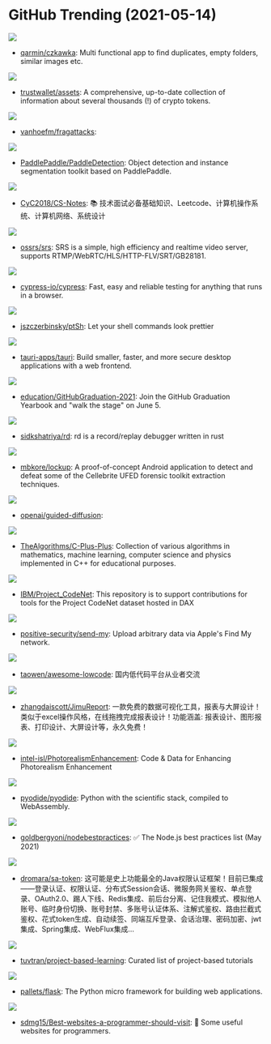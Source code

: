 # GitHub Trending (2021-05-14)

![](https://img.shields.io/badge/Rust-New%20376-green?style=flat-square&logo=appveyor)
- [qarmin/czkawka](https://github.com/qarmin/czkawka): Multi functional app to find duplicates, empty folders, similar images etc.

![](https://img.shields.io/badge/TypeScript-New%2085-green?style=flat-square&logo=appveyor)
- [trustwallet/assets](https://github.com/trustwallet/assets): A comprehensive, up-to-date collection of information about several thousands (!) of crypto tokens.

![](https://img.shields.io/badge/C-New%20171-green?style=flat-square&logo=appveyor)
- [vanhoefm/fragattacks](https://github.com/vanhoefm/fragattacks): 

![](https://img.shields.io/badge/Python-New%20208-green?style=flat-square&logo=appveyor)
- [PaddlePaddle/PaddleDetection](https://github.com/PaddlePaddle/PaddleDetection): Object detection and instance segmentation toolkit based on PaddlePaddle.

![](https://img.shields.io/badge/Java-New%20165-green?style=flat-square&logo=appveyor)
- [CyC2018/CS-Notes](https://github.com/CyC2018/CS-Notes): 📚 技术面试必备基础知识、Leetcode、计算机操作系统、计算机网络、系统设计

![](https://img.shields.io/badge/C%2B%2B-New%20179-green?style=flat-square&logo=appveyor)
- [ossrs/srs](https://github.com/ossrs/srs): SRS is a simple, high efficiency and realtime video server, supports RTMP/WebRTC/HLS/HTTP-FLV/SRT/GB28181.

![](https://img.shields.io/badge/JavaScript-New%2063-green?style=flat-square&logo=appveyor)
- [cypress-io/cypress](https://github.com/cypress-io/cypress): Fast, easy and reliable testing for anything that runs in a browser.

![](https://img.shields.io/badge/Shell-New%2026-green?style=flat-square&logo=appveyor)
- [jszczerbinsky/ptSh](https://github.com/jszczerbinsky/ptSh): Let your shell commands look prettier

![](https://img.shields.io/badge/Rust-New%2051-green?style=flat-square&logo=appveyor)
- [tauri-apps/tauri](https://github.com/tauri-apps/tauri): Build smaller, faster, and more secure desktop applications with a web frontend.

![](https://img.shields.io/badge/JavaScript-New%20159-green?style=flat-square&logo=appveyor)
- [education/GitHubGraduation-2021](https://github.com/education/GitHubGraduation-2021): Join the GitHub Graduation Yearbook and "walk the stage" on June 5.

![](https://img.shields.io/badge/Rust-New%2073-green?style=flat-square&logo=appveyor)
- [sidkshatriya/rd](https://github.com/sidkshatriya/rd): rd is a record/replay debugger written in rust

![](https://img.shields.io/badge/Java-New%2038-green?style=flat-square&logo=appveyor)
- [mbkore/lockup](https://github.com/mbkore/lockup): A proof-of-concept Android application to detect and defeat some of the Cellebrite UFED forensic toolkit extraction techniques.

![](https://img.shields.io/badge/Python-New%2052-green?style=flat-square&logo=appveyor)
- [openai/guided-diffusion](https://github.com/openai/guided-diffusion): 

![](https://img.shields.io/badge/C%2B%2B-New%20202-green?style=flat-square&logo=appveyor)
- [TheAlgorithms/C-Plus-Plus](https://github.com/TheAlgorithms/C-Plus-Plus): Collection of various algorithms in mathematics, machine learning, computer science and physics implemented in C++ for educational purposes.

![](https://img.shields.io/badge/Python-New%2093-green?style=flat-square&logo=appveyor)
- [IBM/Project_CodeNet](https://github.com/IBM/Project_CodeNet): This repository is to support contributions for tools for the Project CodeNet dataset hosted in DAX

![](https://img.shields.io/badge/C-New%20169-green?style=flat-square&logo=appveyor)
- [positive-security/send-my](https://github.com/positive-security/send-my): Upload arbitrary data via Apple's Find My network.

![](https://img.shields.io/badge/none-New%2020-green?style=flat-square&logo=appveyor)
- [taowen/awesome-lowcode](https://github.com/taowen/awesome-lowcode): 国内低代码平台从业者交流

![](https://img.shields.io/badge/Java-New%2063-green?style=flat-square&logo=appveyor)
- [zhangdaiscott/JimuReport](https://github.com/zhangdaiscott/JimuReport): 一款免费的数据可视化工具，报表与大屏设计！类似于excel操作风格，在线拖拽完成报表设计！功能涵盖: 报表设计、图形报表、打印设计、大屏设计等，永久免费！

![](https://img.shields.io/badge/HTML-New%2077-green?style=flat-square&logo=appveyor)
- [intel-isl/PhotorealismEnhancement](https://github.com/intel-isl/PhotorealismEnhancement): Code & Data for Enhancing Photorealism Enhancement

![](https://img.shields.io/badge/Python-New%20137-green?style=flat-square&logo=appveyor)
- [pyodide/pyodide](https://github.com/pyodide/pyodide): Python with the scientific stack, compiled to WebAssembly.

![](https://img.shields.io/badge/JavaScript-New%20122-green?style=flat-square&logo=appveyor)
- [goldbergyoni/nodebestpractices](https://github.com/goldbergyoni/nodebestpractices): ✅ The Node.js best practices list (May 2021)

![](https://img.shields.io/badge/Java-New%20124-green?style=flat-square&logo=appveyor)
- [dromara/sa-token](https://github.com/dromara/sa-token): 这可能是史上功能最全的Java权限认证框架！目前已集成——登录认证、权限认证、分布式Session会话、微服务网关鉴权、单点登录、OAuth2.0、踢人下线、Redis集成、前后台分离、记住我模式、模拟他人账号、临时身份切换、账号封禁、多账号认证体系、注解式鉴权、路由拦截式鉴权、花式token生成、自动续签、同端互斥登录、会话治理、密码加密、jwt集成、Spring集成、WebFlux集成...

![](https://img.shields.io/badge/none-New%20179-green?style=flat-square&logo=appveyor)
- [tuvtran/project-based-learning](https://github.com/tuvtran/project-based-learning): Curated list of project-based tutorials

![](https://img.shields.io/badge/Python-New%20181-green?style=flat-square&logo=appveyor)
- [pallets/flask](https://github.com/pallets/flask): The Python micro framework for building web applications.

![](https://img.shields.io/badge/none-New%20302-green?style=flat-square&logo=appveyor)
- [sdmg15/Best-websites-a-programmer-should-visit](https://github.com/sdmg15/Best-websites-a-programmer-should-visit): 🔗 Some useful websites for programmers.

